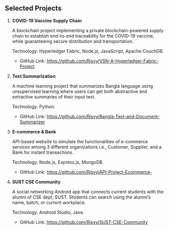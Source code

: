 ## Selected Projects

1. **COVID-19 Vaccine Supply Chain**

    A blockchain project implementing a private blockchain-powered supply chain to establish end-to-end traceability for the COVID-19 vaccine, while guaranteeing secure distribution and transportation.

    Technology: Hyperledger Fabric, Node.js, JavaScript, Apache CouchDB.

    - GitHub Link: https://github.com/Risvy/VSN-A-Hyperledger-Fabric-Project

2. **Text Summarization**

    A machine learning project that summarizes Bangla language using unsupervised learning where users can get both abstractive and extractive summaries of their input text.

    Technology: Python.

    - GitHub Link: https://github.com/Risvy/Bangla-Text-and-Document-Summarizer

3. **E-commerce & Bank**

    API-based website to simulate the functionalities of e-commerce services among 3 different organizations i.e., Customer, Supplier, and a Bank for instant transactions.

    Technology: Node.js, Express.js, MongoDB.

    - GitHub Link: https://github.com/Risvy/API-Project-Ecommerce-

4. **SUST CSE Community**

    A social networking Android app that connects current students with the alumni of CSE dept, SUST. Students can search using the alumni’s name, batch, or current workplace.

    Technology: Android Studio, Java.

    - GitHub Link: https://github.com/Risvy/SUST-CSE-Community
